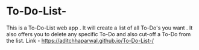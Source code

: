 # To-Do-List-
This is a To-Do-List web app . It will create a list of all To-Do's you want . It also offers you to delete any specific To-Do and also cut-off a To-Do from the list.
Link - https://aditchhaparwal.github.io/To-Do-List-/
